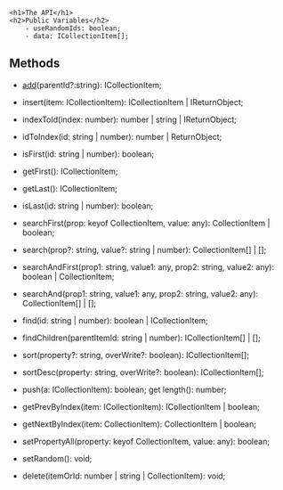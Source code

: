 
    <h1>The API</h1>
    <h2>Public Variables</h2>
        - useRandomIds: boolean;
        - data: ICollectionItem[];

<h2>Methods</h2>

- <a href="./add.html">add</a>(parentId?:string): ICollectionItem;
<!-- <p>some text in between</p> -->
- insert(item: ICollectionItem): ICollectionItem | IReturnObject; 
- indexToId(index: number): number | string | IReturnObject;
- idToIndex(id: string | number): number | ReturnObject;
- isFirst(id: string | number): boolean;
- getFirst(): ICollectionItem;
- getLast(): ICollectionItem;
- isLast(id: string | number): boolean;

- searchFirst(prop: keyof CollectionItem, value: any): CollectionItem | boolean;
- search(prop?: string, value?: string | number): CollectionItem[] | [];
- searchAndFirst(prop1: string, value1: any, prop2: string, value2: any): boolean | CollectionItem;
- searchAnd(prop1: string, value1: any, prop2: string, value2: any): CollectionItem[] | [];
- find(id: string | number): boolean | ICollectionItem;
- findChildren(parentItemId: string | number): ICollectionItem[] | [];
- sort(property?: string, overWrite?: boolean): ICollectionItem[];
- sortDesc(property: string, overWrite?: boolean): ICollectionItem[];

- push(a: ICollectionItem): boolean;
get length(): number;

- getPrevByIndex(item: ICollectionItem): ICollectionItem | boolean;
- getNextByIndex(item: CollectionItem): CollectionItem | boolean;
- setPropertyAll(property: keyof CollectionItem, value: any): boolean;
- setRandom(): void;

- delete(itemOrId: number | string | CollectionItem): void;

</ol>

</body>
</html>